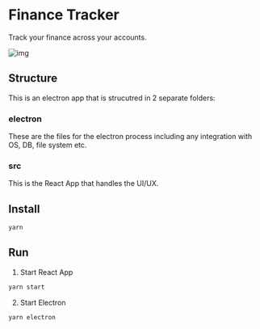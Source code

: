 # Finance Tracker

Track your finance across your accounts.

![img](https://image.tmdb.org/t/p/original/gNjBBkoBHwvKJijC2ThACzTPzmS.jpg ) 

## Structure
This is an electron app that is strucutred in 2 separate folders:

### electron
These are the files for the electron process including any integration with OS, DB, file system etc.

### src
This is the React App that handles the UI/UX.

## Install
```sh
yarn
```

## Run
1. Start React App
```sh
yarn start
```
2. Start Electron
```sh
yarn electron
```
